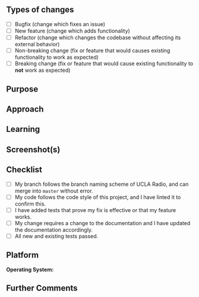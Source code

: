 <!--- Be sure to add a descriptive title above! -->

## Types of changes
<!--- What types of changes does your code introduce to UCLA Radio? Put an `x` in the boxes that apply. -->

- [ ] Bugfix (change which fixes an issue)
- [ ] New feature (change which adds functionality)
- [ ] Refactor (change which changes the codebase without affecting its external behavior)
- [ ] Non-breaking change (fix or feature that would causes existing functionality to work as expected)
- [ ] Breaking change (fix or feature that would cause existing functionality to __not__ work as expected)

## Purpose
<!--- Describe the problem or feature. Link to the issue(s) fixed by this pull request if applicable. -->

## Approach
<!--- How does your change address the problem? -->

## Learning
<!--- Describe the research stage. Link to any blog posts, video, patterns, libraries, addons, or other resources that helped you to solve this problem. -->

## Screenshot(s) 
<!--- (if applicable--you can delete otherwise) -->
<!--- Include a screenshot here if the change you made changes the look of the site in any way! -->

## Checklist
<!--- Put an `x` in the boxes that apply. You can also fill these out after creating the PR. If you're unsure about any of them, don't hesitate to ask. We're here to help! This is simply a reminder of what we are going to look for before merging your code. -->

- [ ] My branch follows the branch naming scheme of UCLA Radio, and can merge into `master` without error.
- [ ] My code follows the code style of this project, and I have linted it to confirm this.
- [ ] I have added tests that prove my fix is effective or that my feature works.
- [ ] My change requires a change to the documentation and I have updated the documentation accordingly.
- [ ] All new and existing tests passed.

## Platform
<!--- (if applicable--you can delete otherwise) -->
__Operating System:__ <!--- e.g., iOS 11.1 -->  

## Further Comments
<!--- Please add anything that you'd like to say that you didn't already get a chance to. You can delete this if you don't have anything to add. -->
